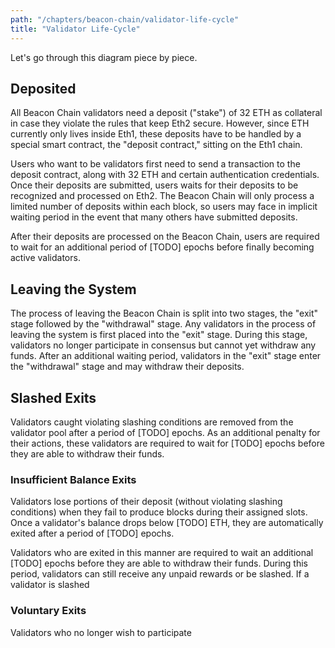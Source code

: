 ```yaml
---
path: "/chapters/beacon-chain/validator-life-cycle"
title: "Validator Life-Cycle"
---
```


Let's go through this diagram piece by piece.

## Deposited
All Beacon Chain validators need a deposit ("stake") of 32 ETH as collateral in case they violate the rules that keep Eth2 secure. However, since ETH currently only lives inside Eth1, these deposits have to be handled by a special smart contract, the "deposit contract," sitting on the Eth1 chain.

Users who want to be validators first need to send a transaction to the deposit contract, along with 32 ETH and certain authentication credentials. Once their deposits are submitted, users waits for their deposits to be recognized and processed on Eth2. The Beacon Chain will only process a limited number of deposits within each block, so users may face in implicit waiting period in the event that many others have submitted deposits.

After their deposits are processed on the Beacon Chain, users are required to wait for an additional period of [TODO] epochs before finally becoming active validators.

## Leaving the System
The process of leaving the Beacon Chain is split into two stages, the "exit" stage followed by the "withdrawal" stage. Any validators in the process of leaving the system is first placed into the "exit" stage. During this stage, validators no longer participate in consensus but cannot yet withdraw any funds. After an additional waiting period, validators in the "exit" stage enter the "withdrawal" stage and may withdraw their deposits.

## Slashed Exits
Validators caught violating slashing conditions are removed from the validator pool after a period of [TODO] epochs. As an additional penalty for their actions, these validators are required to wait for [TODO] epochs before they are able to withdraw their funds. 

### Insufficient Balance Exits
Validators lose portions of their deposit (without violating slashing conditions) when they fail to produce blocks during their assigned slots. Once a validator's balance drops below [TODO] ETH, they are automatically exited after a period of [TODO] epochs. 

Validators who are exited in this manner are required to wait an additional [TODO] epochs before they are able to withdraw their funds. During this period, validators can still receive any unpaid rewards or be slashed. If a validator is slashed 

### Voluntary Exits
Validators who no longer wish to participate 